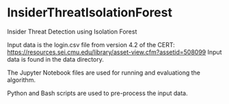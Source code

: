 # InsiderThreatIsolationForest
Insider Threat Detection using Isolation Forest

Input data is the login.csv file from version 4.2 of the CERT: https://resources.sei.cmu.edu/library/asset-view.cfm?assetid=508099
Input data is found in the data directory.

The Jupyter Notebook files are used for running and evaluationg the algorithm.

Python and Bash scripts are used to pre-process the input data.
